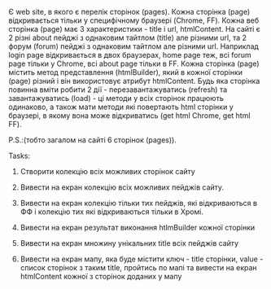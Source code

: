 Є web site, в якого є перелік сторінок (pages). Кожна сторінка (page) відкривається тільки у специфічному браузері (Chrome, FF).
Кожна веб сторінка (page) має 3 характеристики - title і url, htmlContent.
На сайті є 2 різні about пейджі з однаковим тайтлом (title) але різними url, та 2 форум (forum) пейджі з однаковим тайтлом але різними url.
Наприклад login page відкривається в двох браузерах, home page теж, всі forum page тільки у Chrome, всі about page тільки в FF.
Кожна сторінка (page) містить метод представлення (htmlBuilder), який в кожної сторінки (page) різний і він використовує атрибут htmlContent.
Будь яка сторінка повинна вміти робити 2 дії - перезавантажуватись (refresh) та завантажуватись (load) - ці методи у всіх сторінок працюють одинаково, а також мати методи які повертають html сторінки у браузері, в якому вона може відкриватись (get html Chrome, get html FF).

P.S.:(тобто загалом на сайті 6 сторінок (pages)).

Tasks:
1. Створити колекцію всіх можливих сторінок сайту

2. Вивести на екран колекцію всіх можливих пейджів сайту.

3. Вивести на екран колекцію тільки тих пейджів, які відкриваються в ФФ і колекцію тих які відкриваються тільки в Хромі.

4. Вивести на екран результат виконання htlmBuilder кожної сторінки

5. Вивести на екран множину унікальних title всіх пейджів сайту

6. Вивести на екран мапу, яка буде містити ключ - title сторінки, value - список сторінок з таким title, пройтись по мапі та вивести на екран htmlContent кожної з сторінок доданих у мапу
